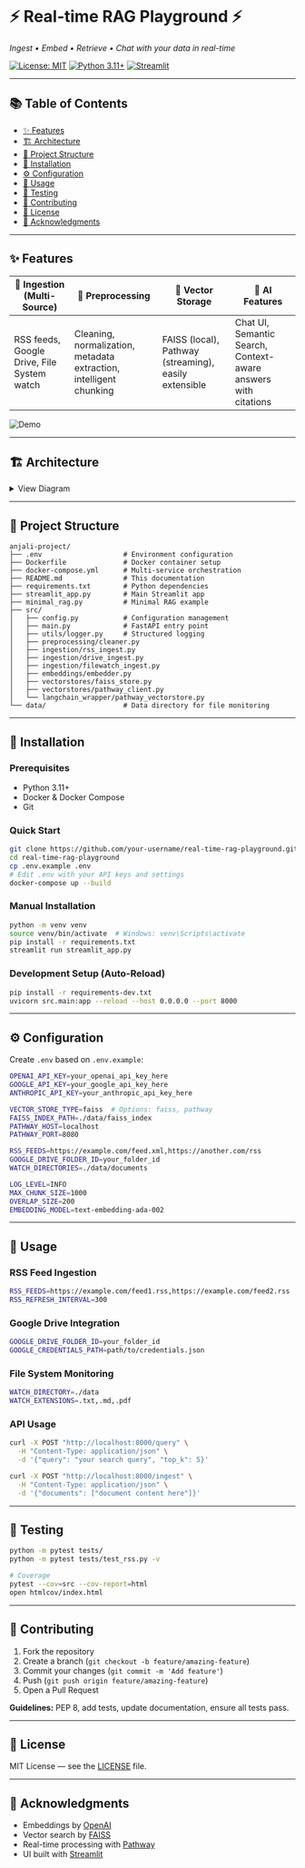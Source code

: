# ⚡ Real-time RAG Playground ⚡

*Ingest • Embed • Retrieve • Chat with your data in real-time*

[![License: MIT](https://img.shields.io/badge/License-MIT-yellow.svg)](https://opensource.org/licenses/MIT)
[![Python 3.11+](https://img.shields.io/badge/python-3.11+-blue.svg)](https://www.python.org/downloads/)
[![Streamlit](https://img.shields.io/badge/Streamlit-1.37+-red.svg)](https://streamlit.io/)

---

## 📚 Table of Contents
- [✨ Features](#-features)
- [🏗️ Architecture](#-architecture)
- [📁 Project Structure](#-project-structure)
- [🚀 Installation](#-installation)
- [⚙️ Configuration](#-configuration)
- [💬 Usage](#-usage)
- [🧪 Testing](#-testing)
- [🤝 Contributing](#-contributing)
- [📄 License](#-license)
- [🙏 Acknowledgments](#-acknowledgments)

---

## ✨ Features

| 🚀 Ingestion (Multi-Source) | 🧹 Preprocessing | 💾 Vector Storage | 🤖 AI Features |
|-----------------------------|-----------------|-----------------|----------------|
| RSS feeds, Google Drive, File System watch | Cleaning, normalization, metadata extraction, intelligent chunking | FAISS (local), Pathway (streaming), easily extensible | Chat UI, Semantic Search, Context-aware answers with citations |

![Demo](docs/demo.gif)

---

## 🏗️ Architecture

<details>
<summary>View Diagram</summary>

```mermaid
graph LR
    A[📡 Data Sources\n(RSS, Drive, Files)] --> B[🔄 Ingestion Layer]
    B --> C[🧹 Preprocessing & Chunking]
    C --> D[🪶 Embedding Generation]
    D --> E[💾 Vector Store\n(FAISS / Pathway)]
    E --> F[🤖 Query Layer & LLM]
    F --> G[💬 Streamlit UI / FastAPI API]
````

</details>

---

## 📁 Project Structure

```text
anjali-project/
├── .env                    # Environment configuration
├── Dockerfile              # Docker container setup
├── docker-compose.yml      # Multi-service orchestration
├── README.md               # This documentation
├── requirements.txt        # Python dependencies
├── streamlit_app.py        # Main Streamlit app
├── minimal_rag.py          # Minimal RAG example
├── src/
│   ├── config.py           # Configuration management
│   ├── main.py             # FastAPI entry point
│   ├── utils/logger.py     # Structured logging
│   ├── preprocessing/cleaner.py
│   ├── ingestion/rss_ingest.py
│   ├── ingestion/drive_ingest.py
│   ├── ingestion/filewatch_ingest.py
│   ├── embeddings/embedder.py
│   ├── vectorstores/faiss_store.py
│   ├── vectorstores/pathway_client.py
│   └── langchain_wrapper/pathway_vectorstore.py
└── data/                   # Data directory for file monitoring
```

---

## 🚀 Installation

### Prerequisites

* Python 3.11+
* Docker & Docker Compose
* Git

### Quick Start

```bash
git clone https://github.com/your-username/real-time-rag-playground.git
cd real-time-rag-playground
cp .env.example .env
# Edit .env with your API keys and settings
docker-compose up --build
```

### Manual Installation

```bash
python -m venv venv
source venv/bin/activate  # Windows: venv\Scripts\activate
pip install -r requirements.txt
streamlit run streamlit_app.py
```

### Development Setup (Auto-Reload)

```bash
pip install -r requirements-dev.txt
uvicorn src.main:app --reload --host 0.0.0.0 --port 8000
```

---

## ⚙️ Configuration

Create `.env` based on `.env.example`:

```bash
OPENAI_API_KEY=your_openai_api_key_here
GOOGLE_API_KEY=your_google_api_key_here
ANTHROPIC_API_KEY=your_anthropic_api_key_here

VECTOR_STORE_TYPE=faiss  # Options: faiss, pathway
FAISS_INDEX_PATH=./data/faiss_index
PATHWAY_HOST=localhost
PATHWAY_PORT=8080

RSS_FEEDS=https://example.com/feed.xml,https://another.com/rss
GOOGLE_DRIVE_FOLDER_ID=your_folder_id
WATCH_DIRECTORIES=./data/documents

LOG_LEVEL=INFO
MAX_CHUNK_SIZE=1000
OVERLAP_SIZE=200
EMBEDDING_MODEL=text-embedding-ada-002
```

---

## 💬 Usage

### RSS Feed Ingestion

```bash
RSS_FEEDS=https://example.com/feed1.rss,https://example.com/feed2.rss
RSS_REFRESH_INTERVAL=300
```

### Google Drive Integration

```bash
GOOGLE_DRIVE_FOLDER_ID=your_folder_id
GOOGLE_CREDENTIALS_PATH=path/to/credentials.json
```

### File System Monitoring

```bash
WATCH_DIRECTORY=./data
WATCH_EXTENSIONS=.txt,.md,.pdf
```

### API Usage

```bash
curl -X POST "http://localhost:8000/query" \
  -H "Content-Type: application/json" \
  -d '{"query": "your search query", "top_k": 5}'

curl -X POST "http://localhost:8000/ingest" \
  -H "Content-Type: application/json" \
  -d '{"documents": ["document content here"]}'
```

---

## 🧪 Testing

```bash
python -m pytest tests/
python -m pytest tests/test_rss.py -v

# Coverage
pytest --cov=src --cov-report=html
open htmlcov/index.html
```

---

## 🤝 Contributing

1. Fork the repository
2. Create a branch (`git checkout -b feature/amazing-feature`)
3. Commit your changes (`git commit -m 'Add feature'`)
4. Push (`git push origin feature/amazing-feature`)
5. Open a Pull Request

**Guidelines:** PEP 8, add tests, update documentation, ensure all tests pass.

---

## 📄 License

MIT License — see the [LICENSE](LICENSE) file.

---

## 🙏 Acknowledgments

* Embeddings by [OpenAI](https://openai.com/)
* Vector search by [FAISS](https://github.com/facebookresearch/faiss)
* Real-time processing with [Pathway](https://pathway.com/)
* UI built with [Streamlit](https://streamlit.io/)

```

